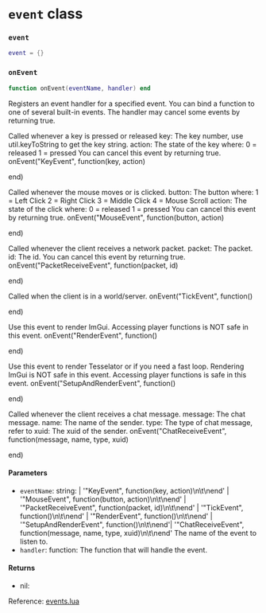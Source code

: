 # `event` class

### `event`
```lua
event = {}
```

### `onEvent`
```lua
function onEvent(eventName, handler) end
```
Registers an event handler for a specified event.
You can bind a function to one of several built-in events.
The handler may cancel some events by returning true.

Called whenever a key is pressed or released
key: The key number, use util.keyToString to get the key string.
action: The state of the key where:
0 = released
1 = pressed
You can cancel this event by returning true.
onEvent("KeyEvent", function(key, action)

end)

Called whenever the mouse moves or is clicked.
button: The button where:
1 = Left Click
2 = Right Click
3 = Middle Click
4 = Mouse Scroll
action: The state of the click where:
0 = released
1 = pressed
You can cancel this event by returning true.
onEvent("MouseEvent", function(button, action)

end)

Called whenever the client receives a network packet.
packet: The packet.
id: The id.
You can cancel this event by returning true.
onEvent("PacketReceiveEvent", function(packet, id)

end)

Called when the client is in a world/server.
onEvent("TickEvent", function()

end)

Use this event to render ImGui.
Accessing player functions is NOT safe in this event.
onEvent("RenderEvent", function()

end)

Use this event to render Tesselator or if you need a fast loop.
Rendering ImGui is NOT safe in this event.
Accessing player functions is safe in this event.
onEvent("SetupAndRenderEvent", function()

end)

Called whenever the client receives a chat message.
message: The chat message.
name: The name of the sender.
type: The type of chat message, refer to
xuid: The xuid of the sender.
onEvent("ChatReceiveEvent", function(message, name, type, xuid)

end)

#### Parameters
- `eventName`: string: | '"KeyEvent", function(key, action)\n\t\nend' | '"MouseEvent", function(button, action)\n\t\nend' | '"PacketReceiveEvent", function(packet, id)\n\t\nend' | '"TickEvent", function()\n\t\nend' | '"RenderEvent", function()\n\t\nend' | '"SetupAndRenderEvent", function()\n\t\nend'| '"ChatReceiveEvent", function(message, name, type, xuid)\n\t\nend' The name of the event to listen to.
- `handler`: function: The function that will handle the event.
#### Returns
- nil:

Reference: [events.lua](https://github.com/flarialmc/scripting-wiki/tree/main/autocomplete/game/events.lua)